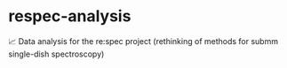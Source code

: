 # respec-analysis
:chart_with_upwards_trend: Data analysis for the re:spec project (rethinking of methods for submm single-dish spectroscopy)
